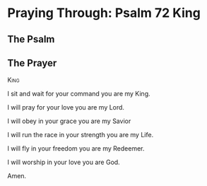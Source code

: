 # Praying Through: Psalm 72 King

## The Psalm

## The Prayer

<div style="font-variant: small-caps;">
King
</div>


I sit and wait
  for your command
  you are my King.

I will pray
  for your love
  you are my Lord.

I will obey
  in your grace
  you are my Savior

I will run the race
  in your strength
  you are my Life.

I will fly
  in your freedom
  you are my Redeemer.

I will worship
  in your love
  you are God.

Amen.
